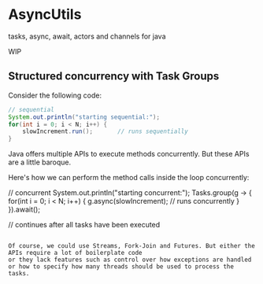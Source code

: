 # AsyncUtils
tasks, async, await, actors and channels for java

WIP

## Structured concurrency with Task Groups

Consider the following code:


```java
// sequential
System.out.println("starting sequential:");
for(int i = 0; i < N; i++) {
    slowIncrement.run();       // runs sequentially
}
```

Java offers multiple APIs to execute methods concurrently. But these APIs are a little baroque.

Here's how we can perform the method calls inside the loop concurrently:

// concurrent
System.out.println("starting concurrent:");
Tasks.group(g -> {
    for(int i = 0; i < N; i++) {
       g.async(slowIncrement); // runs concurrently
    }
}).await();

// continues after all tasks have been executed
```

Of course, we could use Streams, Fork-Join and Futures. But either the APIs require a lot of boilerplate code
or they lack features such as control over how exceptions are handled or how to specify how many threads should be used to process the tasks.


